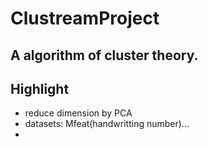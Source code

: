# ClustreamProject
## A algorithm of cluster theory.
## Highlight
* reduce dimension by PCA
* datasets: Mfeat(handwritting number)...
* 


